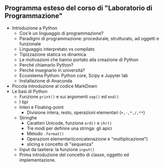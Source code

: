 ## Programma esteso del corso di "Laboratorio di Programmazione"
* Introduzione a Python
  - Cos'è un linguaggio di programmazione? 
  - Paradigmi di programmazione: procedurale, strutturato, ad oggetti e funzionale
  - Linguaggio interpretato vs compilato 
  - Tipizzazione statica vs dinamica
  - Le motivazioni che hanno portato alla creazione di Python
  - Perché chiamarlo Python?  
  - Perché insegnarlo in università? 
  - Ecosistema Python: Python core, Scipy e Jupyter lab
  - Installazione di Anaconda
* Piccola introduzione al codice MarkDown
* Le basi di Python
  - Funzione `print()` e sui argomenti `sep()` ed `end()`
  - I tipi
  - Interi e Floating-point
    - Divisione intera, resto, operazioni elementari (`+,-,*,/,**`)
  - Stringhe
    - Caratteri Unicode, funzione `ord()` e `chr()`
    - Tre modi per definire una stringa: gli apici
    - Metodo `.format()`
    - Operazioni elementari(concatenazione e "moltiplicazione")
    - slicing e concetto di "sequenza"
  - Input da tastiera: la funzione `input()`
  - Prima introduzione del concetto di classe, oggetto ed implementazione. 
